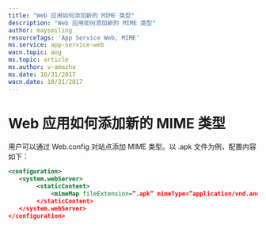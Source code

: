 ```yaml
---
title: "Web 应用如何添加新的 MIME 类型"
description: "Web 应用如何添加新的 MIME 类型"
author: maysmiling
resourceTags: 'App Service Web, MIME'
ms.service: app-service-web
wacn.topic: aog
ms.topic: article
ms.author: v-amazha
ms.date: 10/31/2017
wacn.date: 10/31/2017
---
```


# Web 应用如何添加新的 MIME 类型

用户可以通过 Web.config 对站点添加 MIME 类型。以 .apk 文件为例，配置内容如下：

```XML
<configuration>
   <system.webServer>
        <staticContent>
            <mimeMap fileExtension=”.apk” mimeType=”application/vnd.android” />
        </staticContent>
   </system.webServer>
</configuration>
```
